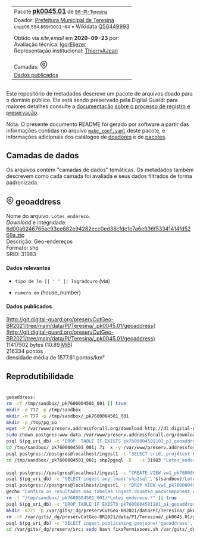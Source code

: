 <aside>
<table align="right" style="padding: 1em">
<tr><td>Pacote <a target="_git" title="link canônico para o git deste pacote" href="http://git.digital-guard.org/preserv-BR/blob/main/data/PI/Teresina/_pk0045.01"><big><b>pk0045.01</b></big></a> de <small><a target="_osmcodes" title="Jurisdição" href="https://osm.codes/BR-PI-Teresina">BR-PI-Teresina</a></small>
</td></tr>
<tr><td>
Doador: <a rel="external" target="_doador" href="https://pmt.pi.gov.br/">Prefeitura Municipal de Teresina</a><br/>
<small>cnpj:06.554.869/0001-64</small> • Wikidata <a rel="external" target="_doador" title="link descritor Wikidata do doador" href="https://www.wikidata.org/wiki/Q56449993">Q56449993</a></small><br/>

Obtido via <i>site;email</i> em <b>2020-09-23</b> por:<br/>
 Avaliação técnica: <a rel="external" target="_gitPerson" title="usuário Git" href="https://github.com/IgorEliezer">IgorEliezer</a><br/>
 Representação institucional: <a rel="external" target="_gitPerson" title="usuário Git" href="https://github.com/ThierryAJean">ThierryAJean</a><br/>
</td></tr>
<tr><td>Camadas: <a title="geoaddress" href="#-geoaddress"><img src="https://raw.githubusercontent.com/digital-guard/preserv/main/docs/assets/layerIcon-geoaddress.png" alt="geoaddress" width="20"/></a> </td></tr>
<tr><td><a href="http://git.digital-guard.org/preservCutGeo-BR2021/tree/main/data/PI/Teresina/_pk0045.01">Dados publicados</a></td></tr>
</table>
</aside>

<section>

Este repositório de metadados descreve um pacote de arquivos doado para o domínio público. Ele está sendo preservado pela Digital Guard: para maiores detalhes consulte a [documentação sobre o processo de registro e preservação](https://git.digital-guard.org/preserv/tree/main/docs).

Nota. O presente documento README foi gerado por software a partir das informações contidas no arquivo [`make_conf.yaml`](make_conf.yaml) deste pacote, e informações adicionais dos catálogos de [doadores](https://git.digital-guard.org/preserv-BR/blob/main/data/donor.csv) e de [pacotes](https://git.digital-guard.org/preserv-BR/blob/main/data/donatedPack.csv).

# Camadas de dados

Os arquivos contém "camadas de dados" temáticas. Os metadados também descrevem como cada camada foi avaliada e seus dados filtrados de forma padronizada.

## <img src="https://raw.githubusercontent.com/digital-guard/preserv/main/docs/assets/layerIcon-geoaddress.png" alt="geoaddress" width="20"/> geoaddress

Nome do arquivo: `Lotes_endereco`.<br/>*Download* e integridade: [6d00a6246765ac93ce682e94282ecc0ed38cfdc1e7a6e936f53341414fd5269a.zip](http://dl.digital-guard.org/6d00a6246765ac93ce682e94282ecc0ed38cfdc1e7a6e936f53341414fd5269a.zip)<br/>Descrição: Geo-endereços<br/>Formato: shp<br/>SRID: 31983

#### Dados relevantes
* `tipo de lo || ' ' || logradouro` (via)

* `numero do` (house_number)

#### Dados publicados
[http://git.digital-guard.org/preservCutGeo-BR2021/tree/main/data/PI/Teresina/_pk0045.01/geoaddress](http://git.digital-guard.org/preservCutGeo-BR2021/tree/main/data/PI/Teresina/_pk0045.01/geoaddress)<br/>11417502 bytes (10.89 <abbr title="mebibyte">MiB</abbr>)<br/>216334 pontos<br/>densidade média de 1577.61 pontos/km²

</section>
<section>

# Reprodutibilidade

```bash

geoaddress:
rm -rf /tmp/sandbox/_pk7600004501_001 || true
mkdir -m 777 -p /tmp/sandbox
mkdir -m 777 -p /tmp/sandbox/_pk7600004501_001
mkdir -p /tmp/pg_io
wget -P /var/www/preserv.addressforall.org/download http://dl.digital-guard.org/6d00a6246765ac93ce682e94282ecc0ed38cfdc1e7a6e936f53341414fd5269a.zip
sudo chown postgres:www-data /var/www/preserv.addressforall.org/download/6d00a6246765ac93ce682e94282ecc0ed38cfdc1e7a6e936f53341414fd5269a.zip && sudo chmod 664 /var/www/preserv.addressforall.org/download/6d00a6246765ac93ce682e94282ecc0ed38cfdc1e7a6e936f53341414fd5269a.zip
psql $(pg_uri_db) -c "DROP  TABLE IF EXISTS pk7600004501101_p1_geoaddress CASCADE"
cd /tmp/sandbox/_pk7600004501_001; 7z  x -y /var/www/preserv.addressforall.org/download/6d00a6246765ac93ce682e94282ecc0ed38cfdc1e7a6e936f53341414fd5269a.zip "*Lotes_endereco*" ; chmod -R a+rwx . > /dev/null
psql postgres://postgres@localhost/ingest1 -c "SELECT srid, proj4text FROM spatial_ref_sys where srid=31983"
cd /tmp/sandbox/_pk7600004501_001; shp2pgsql -D   -s 31983 "Lotes_endereco.shp" pk7600004501101_p1_geoaddress | psql -q postgres://postgres@localhost/ingest1 2> /dev/null

psql postgres://postgres@localhost/ingest1 -c "CREATE VIEW vw1_pk7600004501101_p1_geoaddress AS SELECT gid, \"tipo de lo\" || ' ' || logradouro AS via, \"numero do\" AS house_number, geom FROM $(tabname)"
psql $(pg_uri_db) -c "SELECT ingest.any_load('shp2sql','$(sandbox)/Lotes_endereco.shp','geoaddress_full','vw1_pk7600004501101_p1_geoaddress','7600004501101','6d00a6246765ac93ce682e94282ecc0ed38cfdc1e7a6e936f53341414fd5269a.zip',array[]::text[],1,1)"
psql postgres://postgres@localhost/ingest1 -c "DROP VIEW vw1_pk7600004501101_p1_geoaddress"
@echo "Confira os resultados nas tabelas ingest.donated_packcomponent e ingest.feature_asis".
rm -f "/tmp/sandbox/_pk7600004501_001/*Lotes_endereco.*" || true
psql $(pg_uri_db) -c "DROP TABLE IF EXISTS pk7600004501101_p1_geoaddress CASCADE"
mkdir -m777 -p /var/gits/_dg/preservCutGeo-BR2021/data/PI/Teresina/_pk0045.01/geoaddress
rm -rf /var/gits/_dg/preservCutGeo-BR2021/data/PI/Teresina/_pk0045.01/geoaddress/*.geojson
psql $(pg_uri_db) -c "SELECT ingest.publicating_geojsons('geoaddress','BR-PI-Teresina','/var/gits/_dg/preservCutGeo-BR2021/data/PI/Teresina/_pk0045.01/geoaddress','1',9,3);"
cd /var/gits/_dg/preserv/src; sudo bash fixaPermissoes.sh /var/gits/_dg/preservCutGeo-BR2021/data/PI/Teresina/_pk0045.01/geoaddress

```
</section>

